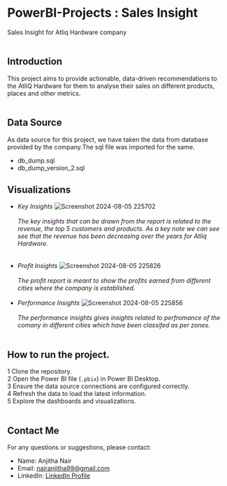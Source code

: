 # PowerBI-Projects : Sales Insight
Sales Insight for Atliq Hardware company<br/><br/>
## Introduction
This project aims to provide actionable, data-driven recommendations to the AtliQ Hardware for them to analyse their sales on different products, places and other metrics.<br/><br/>

## Data Source
As data source for this project, we have taken the data from database provided by the company.The sql file was imported for the same.<br/>
* db_dump.sql
* db_dump_version_2.sql <br/>

## Visualizations 
+ _Key Insights_
![Screenshot 2024-08-05 225702](https://github.com/user-attachments/assets/dabe3c49-06f3-49f4-b718-744b186415af)<br/><br/>
 _The key insights that can be drawn from the report is related to the revenue, the top 5 customers and products. As a key note we can see see that the revenue has been decreasing over the years for Atliq Hardware._<br/>
  <br/><br/>
+ _Profit Insights_
![Screenshot 2024-08-05 225826](https://github.com/user-attachments/assets/eee851a6-dcfa-468a-835f-11ecf2750098)<br/>
  <br/>
   _The profit report is meant to show the profits earned from different cities where the company is established._<br/>
  <br/>
+ _Performance Insights_
![Screenshot 2024-08-05 225856](https://github.com/user-attachments/assets/cd0a2b19-a208-4dd1-aadc-dc44c33f5758)<br/><br/>
   _The performance insights gives insights related to perfromance of the comany in different cities which have been classifed as per zones._<br/><br/>
 

## How to run the project.
1 Clone the repository.<br/>
2 Open the Power BI file (`.pbix`) in Power BI Desktop.<br/>
3 Ensure the data source connections are configured correctly.<br/>
4 Refresh the data to load the latest information.<br/>
5 Explore the dashboards and visualizations.<br/><br/>

## Contact Me
For any questions or suggestions, please contact:
- Name: Anjitha Nair
- Email: nairanjitha99@gmail.com
- LinkedIn: [LinkedIn Profile](https://www.linkedin.com/in/anjithanair12/)



